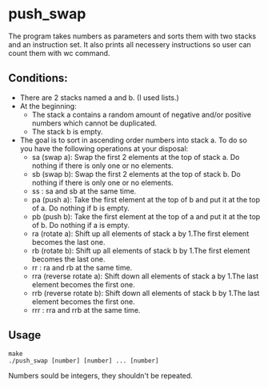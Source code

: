 # push_swap
The program takes numbers as parameters and sorts them with two stacks and an instruction set. It also prints all necessery instructions so user can count them with wc command.
## Conditions:
- There are 2 stacks named a and b. (I used lists.)
- At the beginning:
	- The stack a contains a random amount of negative and/or positive numbers which cannot be duplicated.
	- The stack b is empty.
- The goal is to sort in ascending order numbers into stack a. To do so you have the following operations at your disposal:
	- sa (swap a): Swap the first 2 elements at the top of stack a. Do nothing if there is only one or no elements.
	- sb (swap b): Swap the first 2 elements at the top of stack b. Do nothing if there is only one or no elements.
	- ss : sa and sb at the same time.
	- pa (push a): Take the first element at the top of b and put it at the top of a. Do nothing if b is empty.
	- pb (push b): Take the first element at the top of a and put it at the top of b. Do nothing if a is empty.
	- ra (rotate a): Shift up all elements of stack a by 1.The first element becomes the last one.
	- rb (rotate b): Shift up all elements of stack b by 1.The first element becomes the last one.
	- rr : ra and rb at the same time.
	- rra (reverse rotate a): Shift down all elements of stack a by 1.The last element becomes the first one.
	- rrb (reverse rotate b): Shift down all elements of stack b by 1.The last element becomes the first one.
	- rrr : rra and rrb at the same time.

## Usage
	make
	./push_swap [number] [number] ... [number]
Numbers sould be integers, they shouldn't be repeated.
